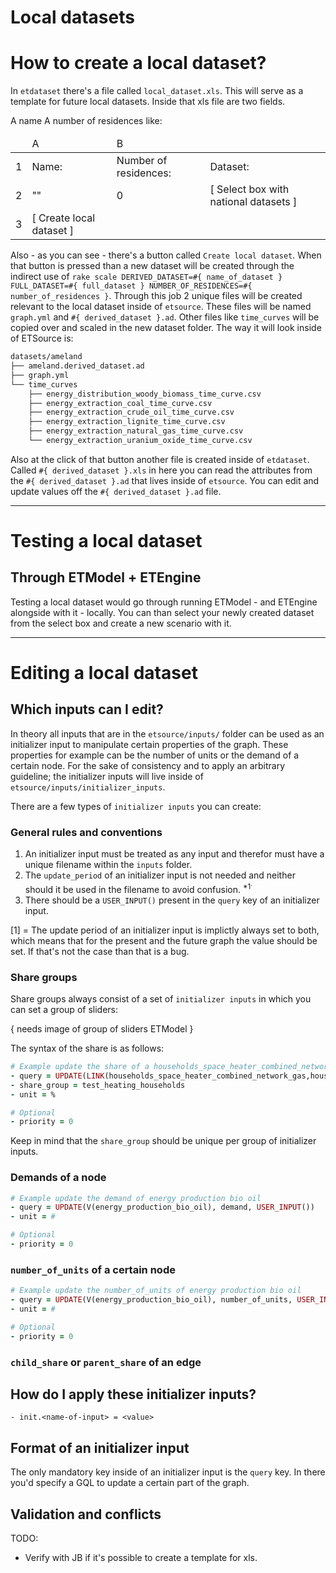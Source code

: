 Local datasets
==============

# How to create a local dataset?

In `etdataset` there's a file called `local_dataset.xls`. This will serve as
a template for future local datasets. Inside that xls file are two fields.

A name
A number of residences like:

<table>
  <thead>
    <tr>
      <td></td>
      <td>A</td>
      <td>B</td>
    </tr>
  </thead>
  <tbody>
    <tr>
      <td>1</td>
      <td>Name:</td>
      <td>Number of residences:</td>
      <td>Dataset:</td>
    </tr>
    <tr>
      <td>2</td>
      <td>""</td>
      <td>0</td>
      <td>[ Select box with national datasets ]</td>
    </tr>
    <tr>
      <td>3</td>
      <td>[ Create local dataset ]</td>
      <td></td>
    </tr>
  </tbody>
</table>

Also - as you can see - there's a button called `Create local dataset`. When
that button is pressed than a new dataset will be created through the indirect
use of `rake scale DERIVED_DATASET=#{ name_of_dataset } FULL_DATASET=#{ full_dataset }
NUMBER_OF_RESIDENCES=#{ number_of_residences }`. Through this job 2 unique
files will be created relevant to the local dataset inside of `etsource`.
These files will be named `graph.yml` and `#{ derived_dataset }.ad`. Other files
like `time_curves` will be copied over and scaled in the new dataset folder.
The way it will look inside of ETSource is:

```bash
datasets/ameland
├── ameland.derived_dataset.ad
├── graph.yml
└── time_curves
    ├── energy_distribution_woody_biomass_time_curve.csv
    ├── energy_extraction_coal_time_curve.csv
    ├── energy_extraction_crude_oil_time_curve.csv
    ├── energy_extraction_lignite_time_curve.csv
    ├── energy_extraction_natural_gas_time_curve.csv
    └── energy_extraction_uranium_oxide_time_curve.csv
```

Also at the click of that button another file is created inside of `etdataset`.
Called `#{ derived_dataset }.xls` in here you can read the attributes from the
`#{ derived_dataset }.ad` that lives inside of `etsource`. You can edit and
update values off the `#{ derived_dataset }.ad` file.

----

# Testing a local dataset

## Through ETModel + ETEngine

Testing a local dataset would go through running ETModel - and ETEngine
alongside with it - locally. You can than select your newly created dataset
from the select box and create a new scenario with it.


-----

# Editing a local dataset

## Which inputs can I edit?

In theory all inputs that are in the `etsource/inputs/` folder can be used as an initializer
input to manipulate certain properties of the graph. These properties for example can be
the number of units or the demand of a certain node. For the sake of consistency and to apply
an arbitrary guideline; the initializer inputs will live inside of `etsource/inputs/initializer_inputs`.

There are a few types of `initializer inputs` you can create: 

### General rules and conventions

1. An initializer input must be treated as any input and therefor must have a unique filename within the `inputs` folder.
2. The `update_period` of an initializer input is not needed and neither should it be used in the filename to avoid confusion. <sup>*1<sup>.
3. There should be a `USER_INPUT()` present in the `query` key of an initializer input.

[1] = The update period of an initializer input is implictly always set to both, which means that for the present and the future graph the value should be set. If that's not the case than that is a bug.

### Share groups

Share groups always consist of a set of `initializer inputs` in which you can set a group of sliders: 

{ needs image of group of sliders ETModel }

The syntax of the share is as follows:

```ruby
# Example update the share of a households_space_heater_combined_network_gas
- query = UPDATE(LINK(households_space_heater_combined_network_gas,households_useful_demand_for_space_heating_after_insulation_and_solar_heater), share, DIVIDE(USER_INPUT(),100))
- share_group = test_heating_households
- unit = %

# Optional
- priority = 0
```

Keep in mind that the `share_group` should be unique per group of initializer inputs.

### Demands of a node

```ruby
# Example update the demand of energy production bio oil
- query = UPDATE(V(energy_production_bio_oil), demand, USER_INPUT())
- unit = #

# Optional
- priority = 0
```

### `number_of_units` of a certain node

```ruby
# Example update the number_of_units of energy production bio oil
- query = UPDATE(V(energy_production_bio_oil), number_of_units, USER_INPUT())
- unit = #

# Optional
- priority = 0
```

### `child_share` or `parent_share` of an edge

## How do I apply these initializer inputs?

`- init.<name-of-input> = <value>`

## Format of an initializer input

The only mandatory key inside of an initializer input is the `query` key. In there you'd specify a GQL to update a certain part of the graph.

## Validation and conflicts


TODO:
- Verify with JB if it's possible to create a template for xls.
